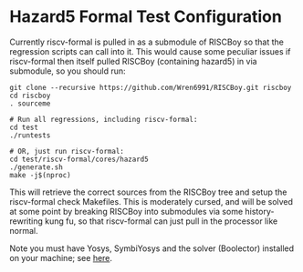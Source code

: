Hazard5 Formal Test Configuration
=================================

Currently riscv-formal is pulled in as a submodule of RISCBoy so that the regression scripts can call into it. This would cause some peculiar issues if riscv-formal then itself pulled RISCBoy (containing hazard5) in via submodule, so you should run:

```
git clone --recursive https://github.com/Wren6991/RISCBoy.git riscboy
cd riscboy
. sourceme

# Run all regressions, including riscv-formal:
cd test
./runtests

# OR, just run riscv-formal:
cd test/riscv-formal/cores/hazard5
./generate.sh
make -j$(nproc)
```

This will retrieve the correct sources from the RISCBoy tree and setup the riscv-formal check Makefiles. This is moderately cursed, and will be solved at some point by breaking RISCBoy into submodules via some history-rewriting kung fu, so that riscv-formal can just pull in the processor like normal.

Note you must have Yosys, SymbiYosys and the solver (Boolector) installed on your machine; see [here](http://symbiyosys.readthedocs.io/en/latest/quickstart.html#installing).